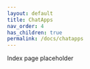 ```yaml
---
layout: default
title: ChatApps
nav_order: 4
has_children: true
permalink: /docs/chatapps
---
```


Index page placeholder
